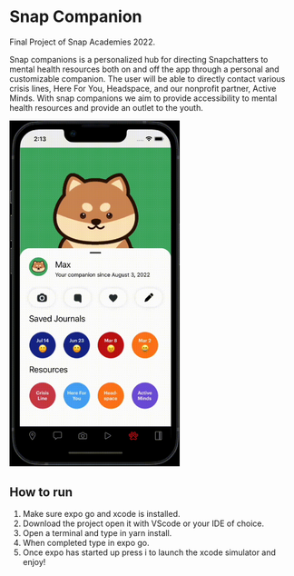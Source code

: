 # Snap Companion
Final Project of Snap Academies 2022. 

Snap companions is a personalized hub for directing Snapchatters to mental health resources both on and off the app through a personal and customizable
companion. The user will be able to directly contact various crisis lines, Here For You, Headspace, and our nonprofit partner, Active Minds. With snap
companions we aim to provide accessibility to mental health resources and provide an outlet to the youth. 

<img src="assets/snap_companion_prototype.gif" width="300" />

## How to run 
1. Make sure expo go and xcode is installed.
2. Download the project open it with VScode or your IDE of choice. 
3. Open a terminal and type in yarn install.
4. When completed type in expo go. 
5. Once expo has started up press i to launch the xcode simulator and enjoy! 

